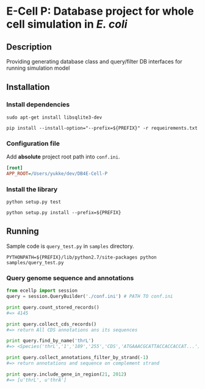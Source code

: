 E-Cell P: Database project for whole cell simulation in _E. coli_
===========
## Description 
Providing generating database class and query/filter DB interfaces for running simulation model

## Installation

### Install dependencies
```
sudo apt-get install libsqlite3-dev

pip install --install-option="--prefix=${PREFIX}" -r requeirements.txt
```

### Configuration file
Add **absolute** project root path into `conf.ini`.
```ini
[root]
APP_ROOT=/Users/yukke/dev/DB4E-Cell-P
```

### Install the library
```
python setup.py test

python setup.py install --prefix=${PREFIX}
```

## Running
Sample code is `query_test.py` in `samples` directory.

```
PYTHONPATH=${PREFIX}/lib/python2.7/site-packages python samples/query_test.py
```

### Query genome sequence and annotations
```python
from ecellp import session
query = session.QueryBuilder('./conf.ini') # PATH TO conf.ini

print query.count_stored_records()
#=> 4145

print query.collect_cds_records()
#=> return All CDS annotations ans its sequences

print query.find_by_name('thrL')
#=> <Species('thrL','1','189','255','CDS','ATGAAACGCATTACCACCACCAT...')>

print query.collect_annotations_filter_by_strand(-1)
#=> return annotations and sequence on complement strand

print query.include_gene_in_region(21, 2012)
#=> [u'thrL', u'thrA']
```
